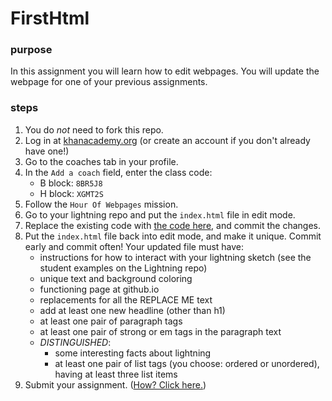 # FirstHtml
### purpose
In this assignment you will learn how to edit webpages. You will update the webpage for one of your previous assignments.
### steps
1. You do *not* need to fork this repo.
1. Log in at [khanacademy.org](https://www.khanacademy.org) (or create an account if you don't already have one!)
1. Go to the coaches tab in your profile.
1. In the `Add a coach` field, enter the class code:
   - B block: `8BR5J8`
   - H block: `XGMT2S`
1. Follow the `Hour Of Webpages` mission.
1. Go to your lightning repo and put the `index.html` file in edit mode.
1. Replace the existing code with [the code here](https://raw.githubusercontent.com/WoodstockCS/Lightning/gh-pages/index.html), and commit the changes.
1. Put the `index.html` file back into edit mode, and make it unique. Commit early and commit often! Your updated file must have:
   - instructions for how to interact with your lightning sketch (see the student examples on the Lightning repo)
   - unique text and background coloring
   - functioning page at github.io
   - replacements for all the REPLACE ME text 
   - add at least one new headline (other than h1)
   - at least one pair of paragraph tags
   - at least one pair of strong or em tags in the paragraph text
   - _DISTINGUISHED_:
      - some interesting facts about lightning
      - at least one pair of list tags (you choose: ordered or unordered), having at least three list items
1. Submit your assignment. ([How? Click here.](https://woodstockcs.github.io/ClassLogistics))
